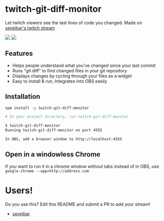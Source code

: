 # twitch-git-diff-monitor

Let twitch viewers see the last lines of code you changed. Made on [seveibar's twitch stream](https://twitch.tv/seveibar)

![](https://user-images.githubusercontent.com/1910070/96106915-c1494b00-0ea9-11eb-9313-1503b96dfa65.gif)
![](https://user-images.githubusercontent.com/1910070/96177627-262d9100-0efc-11eb-94e7-456d3c0066c9.gif)

## Features

- Helps people understand what you've changed since your last commit
- Runs "git diff" to find changed files in your git repository
- Displays changes by cycling through your files as a widget
- Easy to install & run, Integrates into OBS easily

## Installation

```bash
npm install -g twitch-git-diff-monitor

# In your project directory, run twitch-git-diff-monitor

$ twitch-git-diff-monitor
Running twitch-git-diff-monitor on port 4555

In OBS, add a browser window to http://localhost:4555
```

## Open in a windowless Chrome

If you want to run it in a chrome window without tabs instead of in OBS, use `google-chrome --app=http://address.com`

# Users!

Do you use this? Edit this README and submit a PR to add your stream!

- [seveibar](https://twitch.tv/seveibar)
